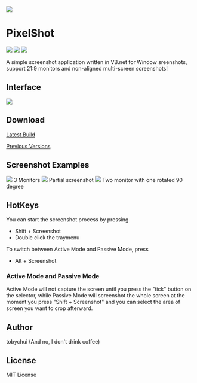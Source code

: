 <img src="https://raw.githubusercontent.com/tobychui/PixelShot/master/images/banner.png">

# PixelShot

<img src="https://img.shields.io/badge/License-MIT-%23207de5.svg"> <img src="https://img.shields.io/badge/Build-Portable-blue.svg"> <img src="https://img.shields.io/badge/Made%20in-Hong%20Kong-orange.svg">

A simple screenshot application written in VB.net for Window sreenshots, support 21:9 monitors and non-aligned multi-screen screenshots!

## Interface
<img src="https://raw.githubusercontent.com/tobychui/PixelShot/master/images/2018-03-16_18-41-36.png">

## Download
<a href="https://raw.githubusercontent.com/tobychui/PixelShot/master/ScreenShotCapture/bin/Debug/PixelShot4.exe"> Latest Build </a>

<a href="https://github.com/tobychui/PixelShot/tree/master/dist">Previous Versions</a>


## Screenshot Examples
<img src="https://raw.githubusercontent.com/tobychui/PixelShot/master/images/2017-02-05_22-41-03.png">
3 Monitors

<img src="https://raw.githubusercontent.com/tobychui/PixelShot/master/images/partial.png">
Partial screenshot 

<img src="https://raw.githubusercontent.com/tobychui/PixelShot/master/images/orientation%20diff.png">
Two monitor with one rotated 90 degree


## HotKeys
You can start the screenshot process by pressing 
- Shift + Screenshot
- Double click the traymenu

To switch between Active Mode and Passive Mode, press
- Alt + Screenshot

### Active Mode and Passive Mode
Active Mode will not capture the screen until you press the "tick" button on the selector, while Passive Mode will screenshot the whole screen at the moment you press "Shift + Screenshot" and you can select the area of screen you want to crop afterward.

## Author
tobychui (And no, I don't drink coffee)

## License
MIT License
